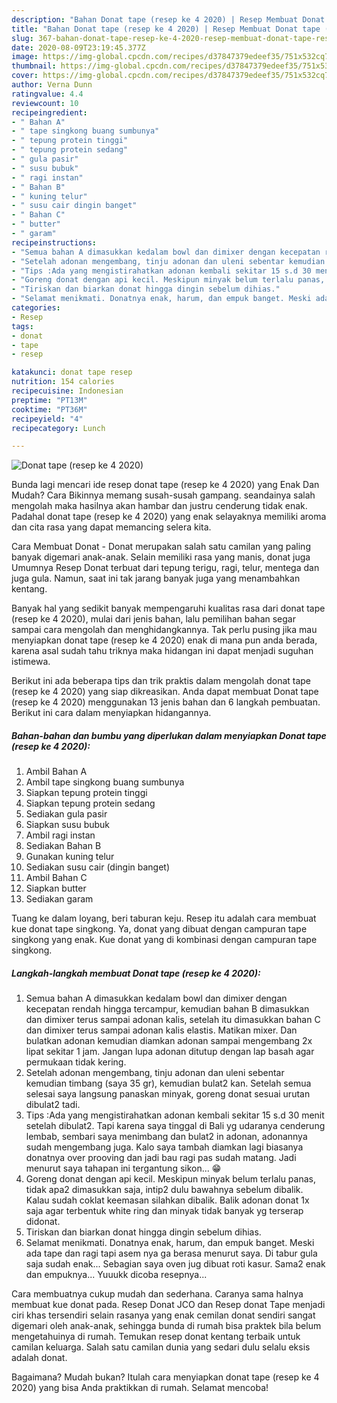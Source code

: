 ```yaml
---
description: "Bahan Donat tape (resep ke 4 2020) | Resep Membuat Donat tape (resep ke 4 2020) Yang Lezat"
title: "Bahan Donat tape (resep ke 4 2020) | Resep Membuat Donat tape (resep ke 4 2020) Yang Lezat"
slug: 367-bahan-donat-tape-resep-ke-4-2020-resep-membuat-donat-tape-resep-ke-4-2020-yang-lezat
date: 2020-08-09T23:19:45.377Z
image: https://img-global.cpcdn.com/recipes/d37847379edeef35/751x532cq70/donat-tape-resep-ke-4-2020-foto-resep-utama.jpg
thumbnail: https://img-global.cpcdn.com/recipes/d37847379edeef35/751x532cq70/donat-tape-resep-ke-4-2020-foto-resep-utama.jpg
cover: https://img-global.cpcdn.com/recipes/d37847379edeef35/751x532cq70/donat-tape-resep-ke-4-2020-foto-resep-utama.jpg
author: Verna Dunn
ratingvalue: 4.4
reviewcount: 10
recipeingredient:
- " Bahan A"
- " tape singkong buang sumbunya"
- " tepung protein tinggi"
- " tepung protein sedang"
- " gula pasir"
- " susu bubuk"
- " ragi instan"
- " Bahan B"
- " kuning telur"
- " susu cair dingin banget"
- " Bahan C"
- " butter"
- " garam"
recipeinstructions:
- "Semua bahan A dimasukkan kedalam bowl dan dimixer dengan kecepatan rendah hingga tercampur, kemudian bahan B dimasukkan dan dimixer terus sampai adonan kalis, setelah itu dimasukkan bahan C dan dimixer terus sampai adonan kalis elastis. Matikan mixer. Dan bulatkan adonan kemudian diamkan adonan sampai mengembang 2x lipat sekitar 1 jam. Jangan lupa adonan ditutup dengan lap basah agar permukaan tidak kering."
- "Setelah adonan mengembang, tinju adonan dan uleni sebentar kemudian timbang (saya 35 gr), kemudian bulat2 kan. Setelah semua selesai saya langsung panaskan minyak, goreng donat sesuai urutan dibulat2 tadi."
- "Tips :Ada yang mengistirahatkan adonan kembali sekitar 15 s.d 30 menit setelah dibulat2. Tapi karena saya tinggal di Bali yg udaranya cenderung lembab, sembari saya menimbang dan bulat2 in adonan, adonannya sudah mengembang juga. Kalo saya tambah diamkan lagi biasanya donatnya over prooving dan jadi bau ragi pas sudah matang. Jadi menurut saya tahapan ini tergantung sikon... 😁"
- "Goreng donat dengan api kecil. Meskipun minyak belum terlalu panas, tidak apa2 dimasukkan saja, intip2 dulu bawahnya sebelum dibalik. Kalau sudah coklat keemasan silahkan dibalik. Balik adonan donat 1x saja agar terbentuk white ring dan minyak tidak banyak yg terserap didonat."
- "Tiriskan dan biarkan donat hingga dingin sebelum dihias."
- "Selamat menikmati. Donatnya enak, harum, dan empuk banget. Meski ada tape dan ragi tapi asem nya ga berasa menurut saya. Di tabur gula saja sudah enak... Sebagian saya oven jug dibuat roti kasur. Sama2 enak dan empuknya... Yuuukk dicoba resepnya..."
categories:
- Resep
tags:
- donat
- tape
- resep

katakunci: donat tape resep 
nutrition: 154 calories
recipecuisine: Indonesian
preptime: "PT13M"
cooktime: "PT36M"
recipeyield: "4"
recipecategory: Lunch

---
```



![Donat tape (resep ke 4 2020)](https://img-global.cpcdn.com/recipes/d37847379edeef35/751x532cq70/donat-tape-resep-ke-4-2020-foto-resep-utama.jpg)

Bunda lagi mencari ide resep donat tape (resep ke 4 2020) yang Enak Dan Mudah? Cara Bikinnya memang susah-susah gampang. seandainya salah mengolah maka hasilnya akan hambar dan justru cenderung tidak enak. Padahal donat tape (resep ke 4 2020) yang enak selayaknya memiliki aroma dan cita rasa yang dapat memancing selera kita.

Cara Membuat Donat - Donat merupakan salah satu camilan yang paling banyak digemari anak-anak. Selain memiliki rasa yang manis, donat juga Umumnya Resep Donat terbuat dari tepung terigu, ragi, telur, mentega dan juga gula. Namun, saat ini tak jarang banyak juga yang menambahkan kentang.

Banyak hal yang sedikit banyak mempengaruhi kualitas rasa dari donat tape (resep ke 4 2020), mulai dari jenis bahan, lalu pemilihan bahan segar sampai cara mengolah dan menghidangkannya. Tak perlu pusing jika mau menyiapkan donat tape (resep ke 4 2020) enak di mana pun anda berada, karena asal sudah tahu triknya maka hidangan ini dapat menjadi suguhan istimewa.


Berikut ini ada beberapa tips dan trik praktis dalam mengolah donat tape (resep ke 4 2020) yang siap dikreasikan. Anda dapat membuat Donat tape (resep ke 4 2020) menggunakan 13 jenis bahan dan 6 langkah pembuatan. Berikut ini cara dalam menyiapkan hidangannya.

<!--inarticleads1-->

##### Bahan-bahan dan bumbu yang diperlukan dalam menyiapkan Donat tape (resep ke 4 2020):

1. Ambil  Bahan A
1. Ambil  tape singkong buang sumbunya
1. Siapkan  tepung protein tinggi
1. Siapkan  tepung protein sedang
1. Sediakan  gula pasir
1. Siapkan  susu bubuk
1. Ambil  ragi instan
1. Sediakan  Bahan B
1. Gunakan  kuning telur
1. Sediakan  susu cair (dingin banget)
1. Ambil  Bahan C
1. Siapkan  butter
1. Sediakan  garam


Tuang ke dalam loyang, beri taburan keju. Resep itu adalah cara membuat kue donat tape singkong. Ya, donat yang dibuat dengan campuran tape singkong yang enak. Kue donat yang di kombinasi dengan campuran tape singkong. 

<!--inarticleads2-->

##### Langkah-langkah membuat Donat tape (resep ke 4 2020):

1. Semua bahan A dimasukkan kedalam bowl dan dimixer dengan kecepatan rendah hingga tercampur, kemudian bahan B dimasukkan dan dimixer terus sampai adonan kalis, setelah itu dimasukkan bahan C dan dimixer terus sampai adonan kalis elastis. Matikan mixer. Dan bulatkan adonan kemudian diamkan adonan sampai mengembang 2x lipat sekitar 1 jam. Jangan lupa adonan ditutup dengan lap basah agar permukaan tidak kering.
1. Setelah adonan mengembang, tinju adonan dan uleni sebentar kemudian timbang (saya 35 gr), kemudian bulat2 kan. Setelah semua selesai saya langsung panaskan minyak, goreng donat sesuai urutan dibulat2 tadi.
1. Tips :Ada yang mengistirahatkan adonan kembali sekitar 15 s.d 30 menit setelah dibulat2. Tapi karena saya tinggal di Bali yg udaranya cenderung lembab, sembari saya menimbang dan bulat2 in adonan, adonannya sudah mengembang juga. Kalo saya tambah diamkan lagi biasanya donatnya over prooving dan jadi bau ragi pas sudah matang. Jadi menurut saya tahapan ini tergantung sikon... 😁
1. Goreng donat dengan api kecil. Meskipun minyak belum terlalu panas, tidak apa2 dimasukkan saja, intip2 dulu bawahnya sebelum dibalik. Kalau sudah coklat keemasan silahkan dibalik. Balik adonan donat 1x saja agar terbentuk white ring dan minyak tidak banyak yg terserap didonat.
1. Tiriskan dan biarkan donat hingga dingin sebelum dihias.
1. Selamat menikmati. Donatnya enak, harum, dan empuk banget. Meski ada tape dan ragi tapi asem nya ga berasa menurut saya. Di tabur gula saja sudah enak... Sebagian saya oven jug dibuat roti kasur. Sama2 enak dan empuknya... Yuuukk dicoba resepnya...


Cara membuatnya cukup mudah dan sederhana. Caranya sama halnya membuat kue donat pada. Resep Donat JCO dan Resep donat Tape menjadi ciri khas tersendiri selain rasanya yang enak cemilan donat sendiri sangat digemari oleh anak-anak, sehingga bunda di rumah bisa praktek bila belum mengetahuinya di rumah. Temukan resep donat kentang terbaik untuk camilan keluarga. Salah satu camilan dunia yang sedari dulu selalu eksis adalah donat. 

Bagaimana? Mudah bukan? Itulah cara menyiapkan donat tape (resep ke 4 2020) yang bisa Anda praktikkan di rumah. Selamat mencoba!
